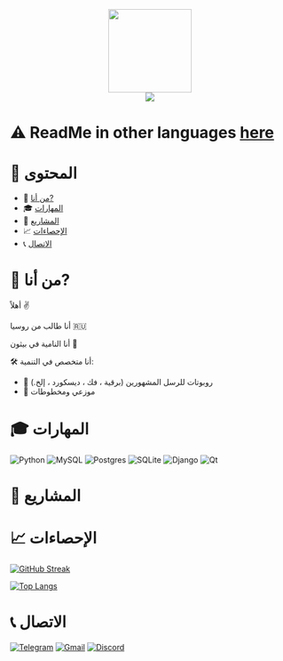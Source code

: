 <div align="center">
  <img src="https://media.giphy.com/media/3oKIPnAiaMCws8nOsE/giphy.gif" width=150>
</div>

<div align="center">
  <img src="https://komarev.com/ghpvc/?username=kotohlebushek&color=red&style=flat-square">
</div>

# :warning: ReadMe in other languages [here](https://github.com/kotohlebushek/kotohlebushek)

# :page_facing_up: المحتوى

- :man: [من أنا?](#man-من-أنا)
- :mortar_board: [المهارات](#mortar_board-المهارات)
- :floppy_disk: [المشاريع](#floppy_disk-المشاريع)
- :chart_with_upwards_trend: [الإحصاءات](#chart_with_upwards_trend-الإحصاءات)
- :telephone_receiver: [الاتصال](#telephone_receiver-الاتصال)

# :man: من أنا?

أهلاً :v:

أنا طالب من روسيا :ru:

أنا النامية في بيثون :snake:

:hammer_and_wrench: أنا متخصص في التنمية:
- :space_invader: روبوتات للرسل المشهورين (برقية ، فك ، ديسكورد ، إلخ.)
- :wrench: موزعي ومخطوطات

# :mortar_board: المهارات

![Python](https://img.shields.io/badge/python-3670A0?style=for-the-badge&logo=python&logoColor=ffdd54)
![MySQL](https://img.shields.io/badge/mysql-%2300f.svg?style=for-the-badge&logo=mysql&logoColor=white)
![Postgres](https://img.shields.io/badge/postgres-%23316192.svg?style=for-the-badge&logo=postgresql&logoColor=white)
![SQLite](https://img.shields.io/badge/sqlite-%2307405e.svg?style=for-the-badge&logo=sqlite&logoColor=white)
![Django](https://img.shields.io/badge/django-%23092E20.svg?style=for-the-badge&logo=django&logoColor=white)
![Qt](https://img.shields.io/badge/Qt-%23217346.svg?style=for-the-badge&logo=Qt&logoColor=white)

# :floppy_disk: المشاريع

# :chart_with_upwards_trend: الإحصاءات

[![GitHub Streak](http://github-readme-streak-stats.herokuapp.com?user=kotohlebushek&theme=dark&date_format=j%20M%5B%20Y%5D&locale=ru)](https://git.io/streak-stats)

[![Top Langs](https://github-readme-stats.vercel.app/api/top-langs/?username=kotohlebushek&layout=compact&theme=dark&locale=ru)](https://github.com/anuraghazra/github-readme-stats)

# :telephone_receiver: الاتصال

[![Telegram](https://img.shields.io/badge/Telegram-2CA5E0?style=for-the-badge&logo=telegram&logoColor=white)](https://t.me/k0t0hlebushek)
[![Gmail](https://img.shields.io/badge/Gmail-D14836?style=for-the-badge&logo=gmail&logoColor=white)](mailto:kotohlebushek@mail.ru)
[![Discord](https://img.shields.io/badge/Discord-%237289DA.svg?style=for-the-badge&logo=discord&logoColor=white)](https://discord.com/users/628531217817665537)
